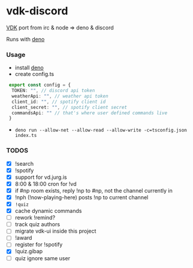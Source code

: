 # vdk-discord
[VDK](https://github.com/jurgenzz/vd) port from irc & node => deno & discord

Runs with [deno](https://deno.land)

### Usage
* install [deno](https://deno.land)
* create config.ts

```ts
 export const config = {
  TOKEN: "", // discord api token
  weatherApi: "", // weather api token
  client_id: "", // spotify client id
  client_secret: "", // spotify client secret
  commandsApi: "" // that's where user defined commands live
 }
```

* `deno run --allow-net --allow-read --allow-write -c=tsconfig.json index.ts`


### TODOS

- [x] !search
- [x] !spotify
- [x] support for vd.jurg.is
- [x] 8:00 & 18:00 cron for !vd
- [x] if #np room exists, reply !np to #np, not the channel currently in
- [x] !nph (!now-playing-here) posts !np to current channel
- [x] `!quiz`
- [x] cache dynamic commands
- [ ] rework !remind?
- [ ] track quiz authors
- [ ] migrate vdk-ui inside this project
- [ ] !award
- [ ] register for !spotify
- [x] !quiz.gibap
- [ ] quiz ignore same user
